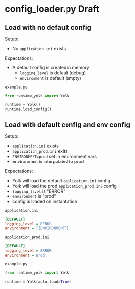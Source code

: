 # config_loader.py Draft

## Load with no default config

Setup:

- No `application.ini` exists

Expectations:

- A default config is created in memory
  - `logging_level` is default (debug)
  - `environment` is default (empty)

`example.py`

```py
from runtime_yolk import Yolk

runtime = Yolk()
runtime.load_config()
```

## Load with default config and env config

Setup:

- `application.ini` exists
- `application_prod.ini` exits
- `ENVIRONMENT=prod` set in environment vars
- environment is interpolated to prod

Expectations:

- Yolk will load the default `application.ini` config
- Yolk will load the prod `application_prod.ini` config
- `logging_level` is "ERROR"
- `environment` is "prod"
- config is loaded on instantiation

`application.ini`

```ini
[DEFAULT]
logging_level = DEBUG
environment = {{ENVIRONMENT}}
```

`application_prod.ini`

```ini
[DEFAULT]
logging_level = ERROR
environment = prod
```

`example.py`

```py
from runtime_yolk import Yolk

runtime = Yolk(auto_load=True)
```
